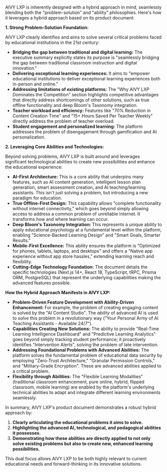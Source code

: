 AIVY LXP is inherently designed with a hybrid approach in mind, seamlessly blending both the "problem-solution" and "ability" philosophies. Here's how it leverages a hybrid approach based on its product document:

**1. Strong Problem-Solution Foundation:**

AIVY LXP clearly identifies and aims to solve several critical problems faced by educational institutions in the 21st century:

* **Bridging the gap between traditional and digital learning:** The executive summary explicitly states its purpose is "seamlessly bridging the gap between traditional classroom instruction and digital innovation."
* **Delivering exceptional learning experiences:** It aims to "empower educational institutions to deliver exceptional learning experiences both in-person and online."
* **Addressing limitations of existing platforms:** The "Why AIVY LXP Dominates the Competition" section highlights competitive advantages that directly address shortcomings of other solutions, such as true offline functionality and deep Bloom's Taxonomy integration.
* **Teacher workload and efficiency:** Features like "70% Reduction in Content Creation Time" and "15+ Hours Saved Per Teacher Weekly" directly address the problem of teacher overload.
* **Student engagement and personalized learning:** The platform addresses the problem of disengagement through gamification and AI personalization.

**2. Leveraging Core Abilities and Technologies:**

Beyond solving problems, AIVY LXP is built around and leverages significant technological abilities to create new possibilities and enhance the educational experience:

* **AI-First Architecture:** This is a core ability that underpins many features, such as AI content generation, intelligent lesson plan generation, smart assessment creation, and AI teaching/learning assistants. This isn't just solving a problem, but introducing a new paradigm for education.
* **True Offline-First Design:** This capability allows "complete functionality without internet connectivity," which goes beyond simply allowing access to address a common problem of unreliable internet. It transforms how and where learning can occur.
* **Deep Bloom's Taxonomy Integration:** This represents a unique ability to apply educational psychology at a fundamental level within the platform, enabling "Science-Backed Learning Design" and "Smart Goals, Smarter Results."
* **Mobile-First Excellence:** This ability ensures the platform is "Optimized for phones, tablets, laptops, and desktops" and offers a "Native app experience without app store hassles," extending learning reach and flexibility.
* **Cutting-Edge Technology Foundation:** The document details the specific technologies (Next.js 14+, React 18, TypeScript, tRPC, Prisma ORM, PostgreSQL) that represent the underlying capabilities making the advanced features possible.

**How the Hybrid Approach Manifests in AIVY LXP:**

* **Problem-Driven Feature Development with Ability-Driven Enhancement:** For example, the problem of creating engaging content is solved by the "AI Content Studio". The *ability* of advanced AI is used to *solve* this problem in a revolutionary way ("Your Personal Army of AI Teaching Assistants - Available 24/7").
* **Capabilities Creating New Solutions:** The ability to provide "Real-Time Learning Intelligence Dashboard" and "Predictive Learning Analytics" goes beyond simply tracking student performance; it proactively identifies "Intervention Alerts", solving the problem of late intervention.
* **Addressing Foundational Problems with Advanced Abilities:** The platform solves the fundamental problem of educational data security by employing "Zero-Trust Architecture," "Granular Permission Controls," and "Military-Grade Encryption". These are advanced abilities applied to a critical problem.
* **Flexibility through Abilities:** The "Flexible Learning Modalities" (traditional classroom enhancement, pure online, hybrid, flipped classroom, mobile learning) are enabled by the platform's underlying technical abilities to adapt and integrate different learning environments seamlessly.

In summary, AIVY LXP's product document demonstrates a robust hybrid approach by:

1.  **Clearly articulating the educational problems it aims to solve.**
2.  **Highlighting the advanced AI, technological, and pedagogical abilities it possesses.**
3.  **Demonstrating how these abilities are directly applied to not only solve existing problems but also to create new, enhanced learning possibilities.**

This dual focus allows AIVY LXP to be both highly relevant to current educational needs and forward-thinking in its innovative solutions.